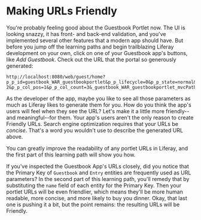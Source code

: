 # Making URLs Friendly

You're probably feeling good about the Guestbook Portlet now. The UI is looking
snazzy, it has front- and back-end validation, and you've implemented several
other features that a modern app should have. But before you jump off the
learning paths and begin trailblazing Liferay development on your own, click on
one of your Guestbook app's buttons, like *Add Guestbook*. Check out the URL
that the portal so generously generated:

    http://localhost:8080/web/guest/home?p_p_id=guestbook_WAR_guestbookportlet&p_p_lifecycle=0&p_p_state=normal&p_p_mode=view&p_p_col_id=column-2&p_p_col_pos=1&p_p_col_count=3&_guestbook_WAR_guestbookportlet_mvcPath=%2Fhtml%2Fguestbook%2Fedit_guestbook.jsp

As the developer of the app, maybe you like to see all those parameters as much
as Liferay likes to generate them for you. How do you think the app's
users will feel when they see the URL? Let's make it a little more friendly--
and meaningful--for them. Your app's users aren't the only reason to create
Friendly URLs. Search engine optimization requires that your URLs be *concise*.
That's a word you wouldn't use to describe the generated URL above.

You can greatly improve the readability of any portlet URLs in Liferay, and the
first part of this learning path will show you how.

If you've inspected the Guestbook App's URLs closely, did you notice that the
Primary Key of `Guestbook` and `Entry` entities are frequently used as URL
parameters? In the second part of this learning path, you'll remedy that by
substituting the `name` field of each entity for the Primary Key. Then your
portlet URLs will be even friendlier, which means they'll be more human
readable, more concise, and more likely to buy you dinner. Okay, that last one
is pushing it a bit, but the point remains: the resulting URLs will be Friendly.
